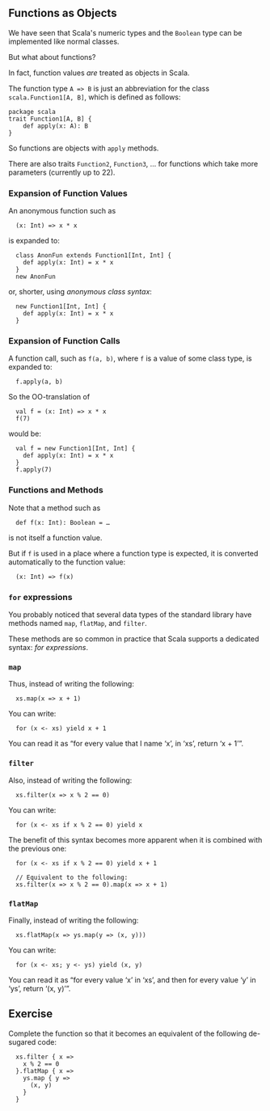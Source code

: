 
## Functions as Objects

We have seen that Scala's numeric types and the `Boolean`
type can be implemented like normal classes.

But what about functions?

In fact, function values *are* treated as objects in Scala.

The function type `A => B` is just an abbreviation for the class
`scala.Function1[A, B]`, which is defined as follows:

    package scala
    trait Function1[A, B] {
        def apply(x: A): B
    }

So functions are objects with `apply` methods.

There are also traits `Function2`, `Function3`, ... for functions which take more parameters (currently up to 22).

### Expansion of Function Values

An anonymous function such as

      (x: Int) => x * x

is expanded to:

      class AnonFun extends Function1[Int, Int] {
        def apply(x: Int) = x * x
      }
      new AnonFun

or, shorter, using *anonymous class syntax*:

      new Function1[Int, Int] {
        def apply(x: Int) = x * x
      }

### Expansion of Function Calls

A function call, such as `f(a, b)`, where `f` is a value of some class
type, is expanded to:

      f.apply(a, b)

So the OO-translation of

      val f = (x: Int) => x * x
      f(7)

would be:

      val f = new Function1[Int, Int] {
        def apply(x: Int) = x * x
      }
      f.apply(7)

### Functions and Methods

Note that a method such as

      def f(x: Int): Boolean = …

is not itself a function value.

But if `f` is used in a place where a function type is expected, it is
converted automatically to the function value:

      (x: Int) => f(x)

### `for` expressions 

You probably noticed that several data types of the standard library
have methods named `map`, `flatMap`, and `filter`.

These methods are so common in practice that Scala supports a dedicated
syntax: *for expressions*.

### `map`

Thus, instead of writing the following:

      xs.map(x => x + 1)

You can write:

      for (x <- xs) yield x + 1

You can read it as “for every value that I name ‘x’, in ‘xs’, return ‘x + 1’”.

### `filter`

Also, instead of writing the following:

      xs.filter(x => x % 2 == 0)

You can write:

      for (x <- xs if x % 2 == 0) yield x

The benefit of this syntax becomes more apparent when it is combined
with the previous one:

      for (x <- xs if x % 2 == 0) yield x + 1
    
      // Equivalent to the following:
      xs.filter(x => x % 2 == 0).map(x => x + 1)

### `flatMap`

Finally, instead of writing the following:

      xs.flatMap(x => ys.map(y => (x, y)))

You can write:

      for (x <- xs; y <- ys) yield (x, y)

You can read it as “for every value ‘x’ in ‘xs’, and then for
every value ‘y’ in ‘ys’, return ‘(x, y)’”.

## Exercise

Complete the function so that it becomes an equivalent of the following de-sugared code:

      xs.filter { x =>
        x % 2 == 0
      }.flatMap { x =>
        ys.map { y =>
          (x, y)
        }
      }



